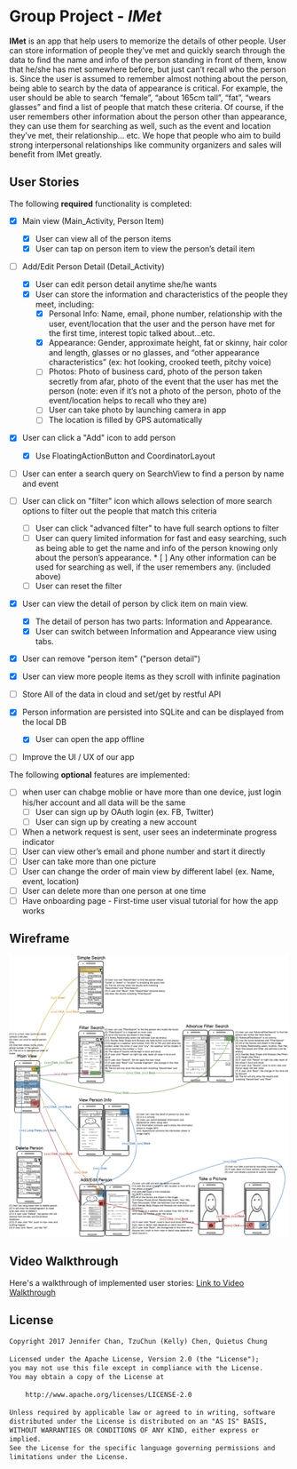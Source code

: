 # Group Project  - *IMet*

**IMet** is an app that help users to memorize the details of other people. User can store information of people they’ve met and quickly search through the data to find the name and info of the person standing in front of them, know that he/she has met somewhere before, but just can’t recall who the person is. Since the user is assumed to remember almost nothing about the person, being able to search by the data of appearance is critical. For example, the user should be able to search “female”, “about 165cm tall”, “fat”, “wears glasses” and find a list of people that match these criteria. Of course, if the user remembers other information about the person other than appearance, they can use them for searching as well, such as the event and location they’ve met, their relationship… etc. We hope that people who aim to build strong interpersonal relationships like community organizers and sales will benefit from IMet greatly. 


## User Stories

The following **required** functionality is completed:

* [x] Main view (Main_Activity, Person Item)
  * [x] User can view all of the person items
  * [x] User can tap on person item to view the person’s detail item

* [ ] Add/Edit Person Detail (Detail_Activity)
  * [x] User can edit person detail anytime she/he wants
  * [x] User can store the information and characteristics of the people they meet, including:
    * [x] Personal Info: Name, email, phone number, relationship with the user, event/location that the user and the person have met for the first time, interest topic talked about…etc.
    * [x] Appearance: Gender, approximate height, fat or skinny, hair color and length, glasses or no glasses, and “other appearance characteristics” (ex: hot looking, crooked teeth, pitchy voice)
    * [ ] Photos: Photo of business card, photo of the person taken secretly from afar, photo of the event that the user has met the person (note: even if it’s not a photo of the person, photo of the event/location helps to recall who they are)
    * [ ] User can take photo by launching camera in app
    * [ ] The location is filled by GPS automatically

* [x] User can click a "Add" icon to add person
  * [x] Use FloatingActionButton  and CoordinatorLayout 

* [ ] User can enter a search query on SearchView to find a person by name and event
* [ ] User can click on "filter" icon which allows selection of more search options to filter out the people that match this criteria
  * [ ] User can click "advanced filter" to have full search options to filter
  * [ ] User can query limited information for fast and easy searching, such as being able to get the name and info of the person knowing only about the person’s appearance. * [ ] Any other information can be used for searching as well, if the user remembers any. (included above)
  * [ ] User can reset the filter

* [x] User can view the detail of person by click item on main view.
  * [x] The detail of person has two parts: Information and Appearance.
  * [x] User can switch between Information and Appearance view using tabs.

* [x] User can remove "person item" ("person detail")
* [x] User can view more people items as they scroll with infinite pagination
* [ ] Store All of the data in cloud and set/get by restful API
* [x] Person information are persisted into SQLite and can be displayed from the local DB
  * [x] User can open the app offline
* [ ] Improve the UI / UX of our app


The following **optional** features are implemented:
* [ ] when user can chabge moblie or have more than one device, just login his/her account and all data will be the same
  * [ ] User can sign up by OAuth login (ex. FB, Twitter)
  * [ ] User can sign up by creating a new account
* [ ] When a network request is sent, user sees an indeterminate progress indicator
* [ ] User can view other’s email and phone number and start it directly
* [ ] User can take more than one picture
* [ ] User can change the order of main view by different label (ex. Name, event, location)
* [ ] User can delete more than one person at one time
* [ ] Have onboarding page - First-time user visual tutorial for how the app works

## Wireframe

<img src='IMetWireframe.png'/>


## Video Walkthrough

Here's a walkthrough of implemented user stories:
[Link to Video Walkthrough](https://www.dropbox.com/s/2o9tydb7j3ogzam/IMet_milestone2.mp4?dl=0)


## License

    Copyright 2017 Jennifer Chan, TzuChun (Kelly) Chen, Quietus Chung

    Licensed under the Apache License, Version 2.0 (the "License");
    you may not use this file except in compliance with the License.
    You may obtain a copy of the License at

        http://www.apache.org/licenses/LICENSE-2.0

    Unless required by applicable law or agreed to in writing, software
    distributed under the License is distributed on an "AS IS" BASIS,
    WITHOUT WARRANTIES OR CONDITIONS OF ANY KIND, either express or implied.
    See the License for the specific language governing permissions and
    limitations under the License.
